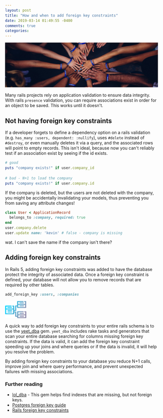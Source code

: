 ```yaml
---
layout: post
title: "How and when to add foreign key constraints"
date: 2019-03-14 01:49:55 -0400
comments: true
categories: 
---
```


<img src="/images/hand-connections.jpg" alt="Hands connected in a group" title="Hands connected in a group" class="banner-img" />

Many rails projects rely on application validation to ensure data integrity. With rails `presence` validation, you can require associations exist in order for an object to be saved. This works until it doesn't.

## Not having foreign key constraints

If a developer forgets to define a dependency option on a rails validation (e.g. `has_many :users, dependent: :nullify`), uses `#delete` instead of `#destroy`, or even manually deletes it via a query, and the associated rows will point to empty records. This isn't ideal, because now you can't reliably test if an association exist by seeing if the id exists.

```ruby
# good
puts "company exists!" if user.company_id

# bad - N+1 to load the company
puts "company exists!" if user.company.id
```

If the company is deleted, but the users are not deleted with the company, you might be accidentally invalidating your models, thus preventing you from saving any attribute changes!

```ruby
class User < ApplicationRecord
  belongs_to :company, required: true
end
user.company.delete
user.update name: 'kevin' # false - company is missing
```

wat. I can't save the name if the company isn't there?

## Adding foreign key constraints

In Rails 5, adding foreign key constraints was added to have the database protect the integrity of associated data. Once a foreign key constraint is defined, your database will not allow you to remove records that are required by other tables.

```ruby
add_foreign_key :users, :companies
```

<img src="/images/yeet_dba-logo.png" alt="logo of the yeet_dba gem" title="logo of the yeet_dba gem" />

A quick way to add foreign key constraints to your entire rails schema is to use the [yeet_dba](https://github.com/kevincolemaninc/yeet_dba) gem. `yeet_dba` includes rake tasks and generators that scan your entire database searching for columns missing foreign key constraints. If the data is valid, it can add the foreign key constraint speeding up your joins and where queries or if the data is invalid, it will help you resolve the problem.

By adding foreign key constraints to your database you reduce N+1 calls, improve join and where query performance, and prevent unexpected failures with missing associations.

### Further reading

- [lol_dba](https://github.com/plentz/lol_dba) - This gem helps find indexes that are missing, but not foreign keys.
- [Postgres foreign key guide](http://www.postgresqltutorial.com/postgresql-foreign-key/)
- [Rails foreign key constraints](https://www.kcoleman.me/2019/03/14/how-to-add-foreign-key-constraints-rails.html)
